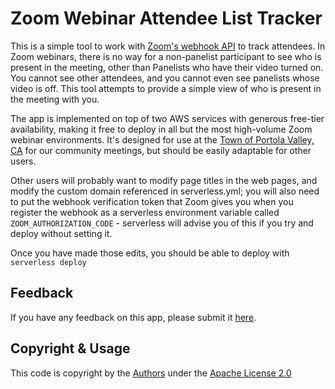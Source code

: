 Zoom Webinar Attendee List Tracker
==================================

This is a simple tool to work with [Zoom's webhook API](https://marketplace.zoom.us/docs/api-reference/webhook-reference/) to track attendees. In Zoom webinars, there is no way for a non-panelist participant to see who is present in the meeting, other than Panelists who have their video turned on. You cannot see other attendees, and you cannot even see panelists whose video is off. This tool attempts to provide a simple view of who is present in the meeting with you.

The app is implemented on top of two AWS services with generous free-tier availability, making it free to deploy in all but the most high-volume Zoom webinar environments. It's designed for use at the [Town of Portola Valley, CA](https://portolavalley.net/) for our community meetings, but should be easily adaptable for other users.

Other users will probably want to modify page titles in the web pages, and modify the custom domain referenced in serverless.yml; you will also need to put the webhook verification token that Zoom gives you when you register the webhook as a serverless environment variable called `ZOOM_AUTHORIZATION_CODE` - serverless will advise you of this if you try and deploy without setting it.

Once you have made those edits, you should be able to deploy with `serverless deploy`

Feedback
--------

If you have any feedback on this app, please submit it [here](https://github.com/Town-of-Portola-Valley/Zoom-Attendee-Webhook/issues/new).

Copyright & Usage
-----------------

This code is copyright by the [Authors](AUTHORS.md) under the [Apache License 2.0](LICENSE.md)
